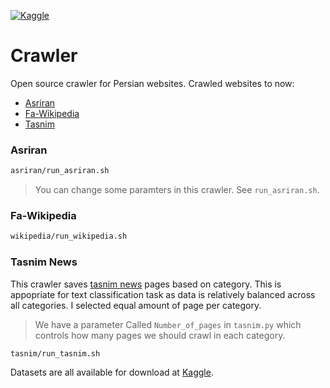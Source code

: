 [![Kaggle](https://kaggle.com/static/images/open-in-kaggle.svg)](https://www.kaggle.com/amirpourmand/datasets)

# Crawler
Open source crawler for Persian websites. Crawled websites to now:
- [Asriran](https://www.kaggle.com/datasets/amirpourmand/asriran-news)
- [Fa-Wikipedia](https://www.kaggle.com/datasets/amirpourmand/fa-wikipedia)
- [Tasnim](https://www.kaggle.com/datasets/amirpourmand/tasnimdataset)

### Asriran

```bash
asriran/run_asriran.sh
```

> You can change some paramters in this crawler. See `run_asriran.sh`.

### Fa-Wikipedia

```bash
wikipedia/run_wikipedia.sh
```

### Tasnim News
This crawler saves [tasnim news](https://www.tasnimnews.com/) pages based on category. This is appopriate for text classification task as data is relatively balanced across all categories. I selected equal amount of page per category. 

> We have a parameter Called `Number_of_pages` in `tasnim.py` which controls how many pages we should crawl in each category. 

```bash
tasnim/run_tasnim.sh
```

Datasets are all available for download at [Kaggle](https://www.kaggle.com/amirpourmand/datasets).




